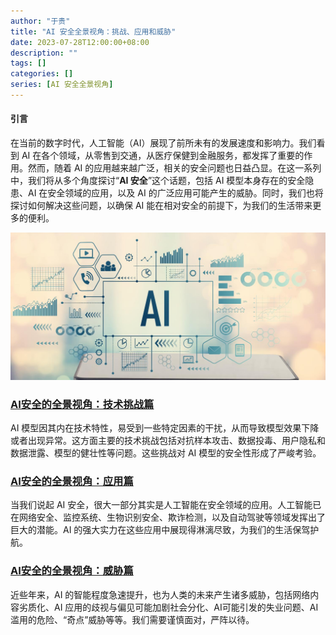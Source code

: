 ```yaml
---
author: "于贵"
title: "AI 安全全景视角：挑战、应用和威胁"
date: 2023-07-28T12:00:00+08:00
description: ""
tags: []
categories: []
series: [AI 安全全景视角]
---
```



#### 引言
在当前的数字时代，人工智能（AI）展现了前所未有的发展速度和影响力。我们看到 AI 在各个领域，从零售到交通，从医疗保健到金融服务，都发挥了重要的作用。然而，随着 AI 的应用越来越广泛，相关的安全问题也日益凸显。在这一系列中，我们将从多个角度探讨“**AI 安全**”这个话题，包括 AI 模型本身存在的安全隐患、AI 在安全领域的应用，以及 AI 的广泛应用可能产生的威胁。同时，我们也将探讨如何解决这些问题，以确保 AI 能在相对安全的前提下，为我们的生活带来更多的便利。

![ai-security](images/ai-security.jpg)

### [AI安全的全景视角：技术挑战篇](../20230801-ai-security-panorama-challenges)

AI 模型因其内在技术特性，易受到一些特定因素的干扰，从而导致模型效果下降或者出现异常。这方面主要的技术挑战包括对抗样本攻击、数据投毒、用户隐私和数据泄露、模型的健壮性等问题。这些挑战对 AI 模型的安全性形成了严峻考验。

### [AI安全的全景视角：应用篇](../20230802-ai-security-panorama-applications)

当我们说起 AI 安全，很大一部分其实是人工智能在安全领域的应用。人工智能已在网络安全、监控系统、生物识别安全、欺诈检测，以及自动驾驶等领域发挥出了巨大的潜能。AI 的强大实力在这些应用中展现得淋漓尽致，为我们的生活保驾护航。

### [AI安全的全景视角：威胁篇](../20230804-ai-security-panorame-threats)

近些年来，AI 的智能程度急速提升，也为人类的未来产生诸多威胁，包括网络内容劣质化、AI 应用的歧视与偏见可能加剧社会分化、AI可能引发的失业问题、AI 滥用的危险、“奇点”威胁等等。我们需要谨慎面对，严阵以待。